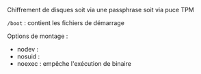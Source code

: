 Chiffrement de disques
soit via une passphrase
soit via puce TPM


`/boot` : contient les fichiers de démarrage

Options de montage :
- nodev : 
- nosuid : 
- noexec : empêche l'exécution de binaire
